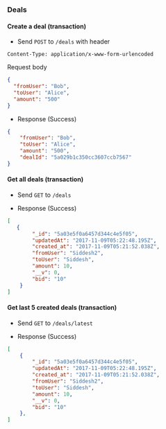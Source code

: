 ### Deals 

#### Create a deal (transaction)

* Send `POST` to `/deals` with 
header
```
Content-Type: application/x-www-form-urlencoded
```
Request body 
```json
{
  "fromUser": "Bob",
  "toUser": "Alice",
  "amount": "500"
}
```

* Response (Success)
```json
{
    "fromUser": "Bob",
    "toUser": "Alice",
    "amount": "500",
    "dealId": "5a029b1c350cc3607ccb7567"
}
```

#### Get all deals (transaction)

* Send `GET` to `/deals` 

* Response (Success)
```json
[
   {
        "_id": "5a03e5f0a6457d344c4e5f05",
        "updatedAt": "2017-11-09T05:22:48.195Z",
        "created_at": "2017-11-09T05:21:52.038Z",
        "fromUser": "Siddesh2",
        "toUser": "Siddesh",
        "amount": 10,
        "__v": 0,
        "bid": "10"
    }
]
```

#### Get last 5 created deals (transaction)

* Send `GET` to `/deals/latest` 

* Response (Success)
```json
[
    {
        "_id": "5a03e5f0a6457d344c4e5f05",
        "updatedAt": "2017-11-09T05:22:48.195Z",
        "created_at": "2017-11-09T05:21:52.038Z",
        "fromUser": "Siddesh2",
        "toUser": "Siddesh",
        "amount": 10,
        "__v": 0,
        "bid": "10"
    },
]
```



